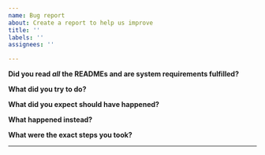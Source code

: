 ```yaml
---
name: Bug report
about: Create a report to help us improve
title: ''
labels: ''
assignees: ''

---
```


<!--
please keep explanations in this section brief
-->

**Did you read _all_ the READMEs and are system requirements fulfilled?**

**What did you try to do?**

**What did you expect should have happened?**

**What happened instead?**

**What were the exact steps you took?**

---

<!--
please keep explanations in this section brief
-->
